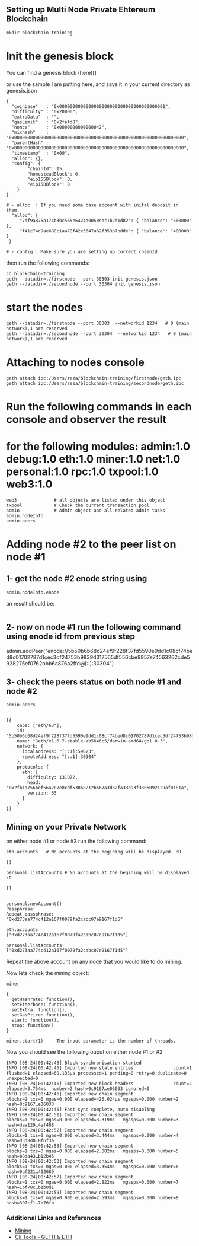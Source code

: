 ## Setting up Multi Node Private Ehtereum Blockchain
```
mkdir blockchain-training
```
# Init the genesis block

You can find a genesis block (here)[]

or use the sample I am putting here, and save it in your current directory as genesis.json

```
{
  "coinbase"   : "0x0000000000000000000000000000000000000001",
  "difficulty" : "0x20000",
  "extraData"  : "",
  "gasLimit"   : "0x2fefd8",
  "nonce"      : "0x0000000000000042",
  "mixhash"    : "0x0000000000000000000000000000000000000000000000000000000000000000",
  "parentHash" : "0x0000000000000000000000000000000000000000000000000000000000000000",
  "timestamp"  : "0x00",
  "alloc": {},
  "config": {
        "chainId": 15,
        "homesteadBlock": 0,
        "eip155Block": 0,
        "eip158Block": 0
    }
}

# - alloc  : If you need some base account with inital deposit in them.
  "alloc": {
     "7df9a875a174b3bc565e6424a0050ebc1b2d1d82": { "balance": "300000" },
     "f41c74c9ae680c1aa78f42e5647a62f353b7bdde": { "balance": "400000" }
 }
    
# - config : Make sure you are setting up correct chainId

```

then run the following commands:

```
cd blockchain-training
geth --datadir=./firstnode --port 30303 init genesis.json
geth --datadir=./secondnode --port 30304 init genesis.json
```

# start the nodes
```
geth --datadir=./firstnode --port 30303  --networkid 1234   # 0 (main network),1 are reserved
geth --datadir=./secondnode --port 30304  --networkid 1234   # 0 (main network),1 are reserved
```
# Attaching to nodes console
```
geth attach ipc:/Users/reza/blockchain-training/firstnode/geth.ipc
geth attach ipc:/Users/reza/blockchain-training/secondnode/geth.ipc
```

# Run the following commands in each console and observer the result
# for the following modules: admin:1.0 debug:1.0 eth:1.0 miner:1.0 net:1.0 personal:1.0 rpc:1.0 txpool:1.0 web3:1.0
```
web3              # all objects are listed under this object
txpool            # Check the current transaction pool
admin             # Admin object and all related admin tasks
admin.nodeInfo    
admin.peers
```


# Adding node #2 to the peer list on node #1
## 1- get the node #2 enode string using 
```
admin.nodeInfo.enode
```

an result should be: 
```   "enode://5b50b6b68d24ef9f228f37fd5590e9dd1c08cf74bed8c01702787d1cec3df24753b9839d317565df556cbe9957e74563262cde5928275ef0762bbb6a876a2ffd@[::]:30304"
```

## 2- now on node #1 run the following command using enode id from previous step
admin.addPeer("enode://5b50b6b68d24ef9f228f37fd5590e9dd1c08cf74bed8c01702787d1cec3df24753b9839d317565df556cbe9957e74563262cde5928275ef0762bbb6a876a2ffd@[::]:30304") 

## 3- check the peers status on both node #1 and node #2
```
admin.peers


[{
    caps: ["eth/63"],
    id: "5b50b6b68d24ef9f228f37fd5590e9dd1c08cf74bed8c01702787d1cec3df24753b9839d317565df556cbe9957e74563262cde5928275ef0762bbb6a876a2ffd",
    name: "Geth/v1.6.7-stable-ab5646c5/darwin-amd64/go1.8.3",
    network: {
      localAddress: "[::1]:59623",
      remoteAddress: "[::1]:30304"
    },
    protocols: {
      eth: {
        difficulty: 131072,
        head: "0x2fb1a756bef56a207e8cdf53868212b667a3d32fa33d93f3305092129af0181a",
        version: 63
      }
    }
}]

```

## Mining on your Private Network

on either node #1 or node #2 run the following command:

```
eth.accounts   # No accounts at the begining will be displayed. :D

[]

personal.listAccounts # No accounts at the begining will be displayed. :D

[]


personal.newAccount()
Passphrase:
Repeat passphrase:
"0xd273aa774c412a167f0079fa2cabc07e9167f1d5"

eth.accounts
["0xd273aa774c412a167f0079fa2cabc07e9167f1d5"]

personal.listAccounts
["0xd273aa774c412a167f0079fa2cabc07e9167f1d5"]
```
Repeat the above account on any node that you would like to do mining.


Now lets check the mining object:

```
miner

{
  getHashrate: function(),
  setEtherbase: function(),
  setExtra: function(),
  setGasPrice: function(),
  start: function(),
  stop: function()
}

miner.start(1)     The input parameter is the number of threads.

```
Now you should see the following ouput on either node #1 or #2

```
INFO [08-24|00:42:46] Block synchronisation started
INFO [08-24|00:42:46] Imported new state entries               count=1 flushed=1 elapsed=60.135µs processed=1 pending=0 retry=0 duplicate=0 unexpected=0
INFO [08-24|00:42:46] Imported new block headers               count=2 elapsed=3.754ms  number=2 hash=0c9167…e06033 ignored=0
INFO [08-24|00:42:46] Imported new chain segment               blocks=2 txs=0 mgas=0.000 elapsed=426.024µs mgasps=0.000 number=2 hash=0c9167…e06033
INFO [08-24|00:42:46] Fast sync complete, auto disabling
INFO [08-24|00:42:51] Imported new chain segment               blocks=1 txs=0 mgas=0.000 elapsed=3.319ms   mgasps=0.000 number=3 hash=daa129…4ef468
INFO [08-24|00:42:52] Imported new chain segment               blocks=1 txs=0 mgas=0.000 elapsed=3.444ms   mgasps=0.000 number=4 hash=d3d8d0…8f6f3a
INFO [08-24|00:42:53] Imported new chain segment               blocks=1 txs=0 mgas=0.000 elapsed=2.882ms   mgasps=0.000 number=5 hash=b8da43…b12b45
INFO [08-24|00:42:53] Imported new chain segment               blocks=1 txs=0 mgas=0.000 elapsed=3.354ms   mgasps=0.000 number=6 hash=0af221…402689
INFO [08-24|00:42:57] Imported new chain segment               blocks=1 txs=0 mgas=0.000 elapsed=2.822ms   mgasps=0.000 number=7 hash=1bf78c…b1b0d1
INFO [08-24|00:42:59] Imported new chain segment               blocks=1 txs=0 mgas=0.000 elapsed=2.593ms   mgasps=0.000 number=8 hash=397cf1…7b76fb

```


### Additional Links and References
- [Mining](https://github.com/ethereum/go-ethereum/wiki/Mining)
- [Cli Tools - GETH & ETH](https://www.ethereum.org/cli)
